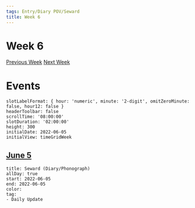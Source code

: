 ```yaml
---
tags: Entry/Diary POV/Seward
title: Week 6
---
```

# Week 6
[Previous Week](2022-W23.md)
[Next Week](2022-W25.md)

# Events
```itinerary
slotLabelFormat: { hour: 'numeric', minute: '2-digit', omitZeroMinute: false, hour12: false }
headerToolbar: false
scrollTime: '08:00:00'
slotDuration: '02:00:00'
height: 300
initialDate: 2022-06-05
initialView: timeGridWeek

```

##  [June 5](2022-06-05.md)

```itinerary-event
title: Seward (Diary/Phonograph)
allDay: true
start: 2022-06-05
end: 2022-06-05
color: 
tag:
- Daily Update
```


